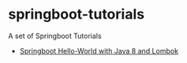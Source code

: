 # springboot-tutorials
A set of Springboot Tutorials

* [Springboot Hello-World with Java 8 and Lombok](http://dotdebug.blogspot.com/2020/10/springboot-hello-word-application-with.html)
